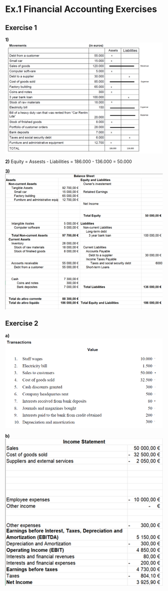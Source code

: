 # Ex.1 Financial Accounting Exercises

## Exercise 1

**1)** ![](Images/ex1.png)

**2)** Equity = Assests - Liabilities = 186.000 - 136.000 = 50.000

**3)** ![](Images/ex3.png)

## Exercise 2

**a)** ![](Images/ex2a.png)

**b)** ![](Images/ex2b.png)
